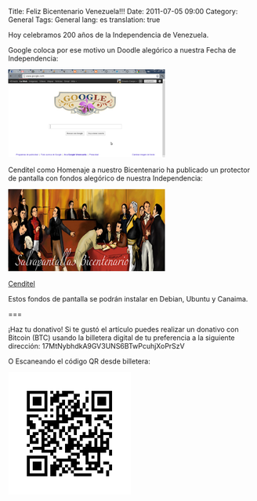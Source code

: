 Title: Feliz Bicentenario Venezuela!!!
Date: 2011-07-05 09:00
Category: General
Tags: General
lang: es
translation: true

Hoy celebramos 200 años de la Independencia de Venezuela.

Google coloca por ese motivo un Doodle alegórico a nuestra Fecha de Independencia:

![Bicentenario - Google](./images/bicentenario1.png)

Cenditel como Homenaje a nuestro Bicentenario ha publicado un protector de pantalla  con fondos alegórico de nuestra Independencia:

![Bicentenario - Protector de pantalla](./images/bicentenario2.png)

[Cenditel](http://www.cenditel.gob.ve/node/1173)

Estos fondos de pantalla se podrán instalar en Debian, Ubuntu y Canaima.


===

¡Haz tu donativo!
Si te gustó el artículo puedes realizar un donativo con Bitcoin (BTC)
usando la billetera digital de tu preferencia a la siguiente
dirección: 17MtNybhdkA9GV3UNS6BTwPcuhjXoPrSzV

O Escaneando el código QR desde billetera:

![17MtNybhdkA9GV3UNS6BTwPcuhjXoPrSzV](./images/17MtNybhdkA9GV3UNS6BTwPcuhjXoPrSzV.png)
